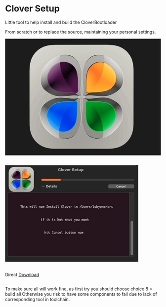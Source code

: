 # Clover Setup
Little tool to help install and build the CloverBootloader

From scratch or to replace the source, maintaining your personal settings.

![img src](Image1.png)
##
![img src](image3.png)
##
Direct [Download](https://github.com/LAbyOne/Clover-Builder/raw/main/Clover_Setup.dmg)
##
To make sure all will work fine, as first try you should choose choice 8 = build all
Otherwise you risk to have some components to fail due to lack of corresponding tool in toolchain.
##
